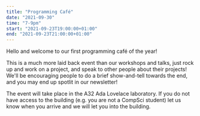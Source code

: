 ```yaml
---
title: "Programming Café"
date: "2021-09-30"
time: "7-9pm"
start: "2021-09-23T19:00:00+01:00"
end: "2021-09-23T21:00:00+01:00"
---
```


Hello and welcome to our first programming café of the year!

This is a much more laid back event than our workshops and talks, just rock up and work on a project, and speak to other people about their projects!
We'll be encouraging people to do a brief show-and-tell towards the end, and you may end up spotlit in our newsletter!

The event will take place in the A32 Ada Lovelace laboratory. If you do not have access to the building (e.g. you are not a CompSci student) let us know when you arrive and we will let you into the building.
